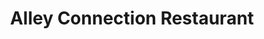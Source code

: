 ---
layout: place
title: "Alley Connection Restaurant"
permalink: /montana/kalispell/alley-connection-restaurant.html
stateAbbr: MT
stateName: Montana
cityName: Kalispell
seo:
  name: "Alley Connection Restaurant"
  type: Restaurant
  links: https://www.facebook.com/AlleyConnection/
description: "Alley Connection Restaurant serves delicious sushi in Kalispell, Montana. Try fresh Japanese dishes for a great dining experience. "
place_id: ChIJmVndAcBQZlMRuKFlb7qzYiw
photos:
  - name: >-
      places/ChIJmVndAcBQZlMRuKFlb7qzYiw/photos/AeeoHcIaFdKdY1kQIqSrx9RTdBjytlb-n-Lf9MmaqgvxBgiWTlbnKmXh6GuQlZ517fFPfFyC2DRl6K-NHIl7bTsgzv7vQfQfzJ0AXMEeUFLG1JyoQsd4IKj6DFPmoVPr2xP4cpaVq3ZOed9K__kJ5V-5pYBOvPD-LfYqQ2k_NQuhXqkQeK2_VM1Jf5CxZhJ9VbiW0LmnOWiU-JZe9kCAtahBn7erqzB-qRhCRPXhM3hzC_Utik-o-JVFSu0f6g4pptLkPSgA-m0UaqHGAOVUypV7syBP8w0uwt_TKEupQmMspRIqmLNInIqIWnezVuqbV1qWOXo_dOgCP1HIv8znhdNh14aDAQ9PdYYi7P2U0nReZTK4ns3TlmcH4ZdtYxG69-ScX5bspzWmkVyQOY1F4mnpAFIB3MEIA21eZTDmQKpZRc6QvnZj
    widthPx: 3277
    heightPx: 2134
    authorAttributions:
      - displayName: Pat Thomas
        uri: https://maps.google.com/maps/contrib/104692455536469092877
        photoUri: >-
          https://lh3.googleusercontent.com/a-/ALV-UjWg6ysLf3azurj1vfSvsHq6YOGjeJjejSG2sRIou50h-P-5Ys2G=s100-p-k-no-mo
    flagContentUri: >-
      https://www.google.com/local/imagery/report/?cb_client=maps_api_places.places_api&image_key=!1e10!2sCIHM0ogKEICAgIDRieHoiAE&hl=en-US
    googleMapsUri: >-
      https://www.google.com/maps/place//data=!3m4!1e2!3m2!1sCIHM0ogKEICAgIDRieHoiAE!2e10!4m2!3m1!1s0x536650c001dd5999:0x2c62b3ba6f65a1b8
  - name: >-
      places/ChIJmVndAcBQZlMRuKFlb7qzYiw/photos/AeeoHcIZn0bXRN-jF6gx7qF8D092doJnEY7Jbb7din4FJGTWG3IGBPZvDjyyADMS8Czf50FLjuPwVNJgHRgwwoAQ2vu4KMpk88C_ppAFjzeAA_MgzORQG80E2oa1k__JD5YpTQihTWYSFFeExUSFZVoxUXIqYVOglla2RFV3OPYXyjTrq098UiU7BQO6snFMPg3XbpxqnStsleniMZ1GgoYn88VZKELAZ0anVGaHcIjEaa6GudfQJTLXVOefyOjH5HnvTA-cO5uNp_BWy_LaerTYQIeVX9l-FXuLXFBJzEfivAF7oK13RtL2SXAo64eMtRFjk3UhDdZD1r8hWAF0Lcnjz9zGwHDJWc5Z0e-5tmucaxtvZMV0q7lHN9IO8MDCT6hauHO-7vyOOCvJiZHkxnkqKk3M1PLB9RNXD4ev_WLg3TKxhg
    widthPx: 3024
    heightPx: 4032
    authorAttributions:
      - displayName: Lindy Smith
        uri: https://maps.google.com/maps/contrib/103050939247256841342
        photoUri: >-
          https://lh3.googleusercontent.com/a-/ALV-UjW1owb8-sQX-80bfHYjl5APIlOmSeVNbLYOFA9QJumOlMwNGP4_FA=s100-p-k-no-mo
    flagContentUri: >-
      https://www.google.com/local/imagery/report/?cb_client=maps_api_places.places_api&image_key=!1e10!2sCIHM0ogKEICAgICewOSGGg&hl=en-US
    googleMapsUri: >-
      https://www.google.com/maps/place//data=!3m4!1e2!3m2!1sCIHM0ogKEICAgICewOSGGg!2e10!4m2!3m1!1s0x536650c001dd5999:0x2c62b3ba6f65a1b8
  - name: >-
      places/ChIJmVndAcBQZlMRuKFlb7qzYiw/photos/AeeoHcLNvZKBQKWqY7V7j2ZZrKkudSCjKd_9ugPGSI0-KosCY37m0_frPsae5i5ECE8D9Xz_j2OzZ_cxwnqgFzVEjibhMUfD5k9Qp3vvW6cAEYPPjS7xRQpP-Axsi8tmB6Kalc1aGh4EHATGHk1XtI-PVEQ_ZA-yeDKTlh5dReqWTt0THig-I8No7Slv2970G9CfQrDK8XQd_UpcyyM3KcN2LU62TNUcm_OmQkjlabpuZbuB-WDER5O1N5_CuIRp8UXz03JY9bhZt_sCnOeL0WcYBE29rNHZLRVmr5N2LAww6pgqdE821GeKjTilMhAZYD88emBwHqIazfu4HPgXiN6uXLrcLlVbkCyoy1CQEVf_UfQypvXpThlVtWGNuxBZsJqbqN7AFhEmUyqLszSthR_8KAJ3zJ-XwTj_Bj84ND7pyQ9a4Mn2
    widthPx: 3060
    heightPx: 4080
    authorAttributions:
      - displayName: Vicki Zable
        uri: https://maps.google.com/maps/contrib/115623515455749667911
        photoUri: >-
          https://lh3.googleusercontent.com/a-/ALV-UjU3KHLJLSZ4EArM4AL9hjQKnxTAW0QrSlm6YR9q2C5AIPde9s3_=s100-p-k-no-mo
    flagContentUri: >-
      https://www.google.com/local/imagery/report/?cb_client=maps_api_places.places_api&image_key=!1e10!2sCIHM0ogKEICAgMDgwqve5wE&hl=en-US
    googleMapsUri: >-
      https://www.google.com/maps/place//data=!3m4!1e2!3m2!1sCIHM0ogKEICAgMDgwqve5wE!2e10!4m2!3m1!1s0x536650c001dd5999:0x2c62b3ba6f65a1b8
  - name: >-
      places/ChIJmVndAcBQZlMRuKFlb7qzYiw/photos/AeeoHcLtTCKTJCztMYcXLngve6phBIwmBSCkJX_QGcF2Rr4CwFS1R6IXLDC9E3CYwUKqa9QQUBm94q_VotbbKl8b1ZPKSoQOshn6zgJzDom1HomWVP0rzfsEb1U9zYSMuOP1Bb7mMkmE0JUwNhBicPph3vVDmck_gyTyE34dHnToh88zWjZrPqr7K7LAxGYZajn5QO_lvcul_OcJgrJ_jI6PDdtrrkCwhqHtoO73A1FebqjJX87eH-me_JPhZXw3R59HwX40YG_jDUKonTMLmBX4QCAgzxCsuG_NYSoN9VAxEqt3JfQbLgtUfvJuYXi3qWBJsan5cqxQa18UVRKtFXYQSAFTDxgTrWMATEMIOD5A8LTJeLuxzSdolwbAlBRt8kcXQKqPakAXe82mgcd4JeCA2gk4gsGfPmew6j4FMYACx28NTA
    widthPx: 3060
    heightPx: 4080
    authorAttributions:
      - displayName: Vicki Zable
        uri: https://maps.google.com/maps/contrib/115623515455749667911
        photoUri: >-
          https://lh3.googleusercontent.com/a-/ALV-UjU3KHLJLSZ4EArM4AL9hjQKnxTAW0QrSlm6YR9q2C5AIPde9s3_=s100-p-k-no-mo
    flagContentUri: >-
      https://www.google.com/local/imagery/report/?cb_client=maps_api_places.places_api&image_key=!1e10!2sCIHM0ogKEICAgMDgwqveZw&hl=en-US
    googleMapsUri: >-
      https://www.google.com/maps/place//data=!3m4!1e2!3m2!1sCIHM0ogKEICAgMDgwqveZw!2e10!4m2!3m1!1s0x536650c001dd5999:0x2c62b3ba6f65a1b8
  - name: >-
      places/ChIJmVndAcBQZlMRuKFlb7qzYiw/photos/AeeoHcJOswn8rr6GLi0bv6K9BpyRoyHOVHz-UpEzn0HVGSe-zbpd0unHMgDX_iltVfLVv62JqFtIq-ftAxZx5IoJbzgtN7tbIRJspKdegv_tvxqsJVqsFEGRwPO5OMZye-3bVPk7Rp8gKC8LsbsQ4C0X_WC81iz9D1axMPdXCqF3pVkiZ9207uSl4pX5TA8_GWToTEC6htZKoZFxvMiViAHCirrJ9XxRbx17vbqAtzkRLgH4j0hnYFLgeRxU4uMNn0LA3S7kKyXTcVj_c31vUZ7LDzG3tnWyc8wdWAvnsJ-tAsF3N7asjabChsY5DCFG785kuSo9yMfqK6P-BQirXuQwBdOvbW5JllIGmbdI3zGuMNDwPGdYpdPs3HCFcnJGYKs6tSIPAc5r-DYBjIw4bA949NYggqeoqPhAPCcXcuUJWmXPYpkW
    widthPx: 2560
    heightPx: 1920
    authorAttributions:
      - displayName: BiPolar Bear Pa N' Cub
        uri: https://maps.google.com/maps/contrib/103148928727016321792
        photoUri: >-
          https://lh3.googleusercontent.com/a-/ALV-UjW-rq66K9ogS_ub3lUCiZgj4Abyr5LtRc-4YiCERpJGoHC7mT5M=s100-p-k-no-mo
    flagContentUri: >-
      https://www.google.com/local/imagery/report/?cb_client=maps_api_places.places_api&image_key=!1e10!2sCIHM0ogKEICAgICM3NmF5wE&hl=en-US
    googleMapsUri: >-
      https://www.google.com/maps/place//data=!3m4!1e2!3m2!1sCIHM0ogKEICAgICM3NmF5wE!2e10!4m2!3m1!1s0x536650c001dd5999:0x2c62b3ba6f65a1b8
  - name: >-
      places/ChIJmVndAcBQZlMRuKFlb7qzYiw/photos/AeeoHcJrxBbru3xfLmVZ4EEN2EoC516oXuccgSsNZF8MnctROpnFzNmHo0uOS2VPjbXhIUCb6_tBc3FjxVu1Bx3_-F1vKUPmd03-kH3L_fOcfmJr09iSSFbuZlJN4Mm-hPDLIcIMLCZWRGaA4Stf3lpqcAye5IYHiuci4IOEhggjhzS3rYIJed2A3j-Gos62_b8BWfFINd9l0n-m7xiQdLWqEnkaMTwsuDfep3rGHMC_Gw3XzY-vmzzSD8dQGTKXEU0JqRrg_r8rgAEx-s08gQ5I_GIrr_MP2ynvof0qazqWXmwfMFe3PAMSz0WkxYglFEht-G7X6XT4Dcqf5XjjbzBJ8QVfiHPzMwdR-yicfzKkcBChWJCbhRfom9CjjRGX61ctIZIQsMyLcGdL_AWVDhrU7UqoWv2RFuGvMfsRJcx6XIQyfA
    widthPx: 4000
    heightPx: 2252
    authorAttributions:
      - displayName: Robert
        uri: https://maps.google.com/maps/contrib/102622599511893970549
        photoUri: >-
          https://lh3.googleusercontent.com/a-/ALV-UjWQAhy37DvHmBoR8DW3ht7U-tP4NuL50hiCrpk14BUBEjhKh7Rd9w=s100-p-k-no-mo
    flagContentUri: >-
      https://www.google.com/local/imagery/report/?cb_client=maps_api_places.places_api&image_key=!1e10!2sCIHM0ogKEICAgICZicfuBA&hl=en-US
    googleMapsUri: >-
      https://www.google.com/maps/place//data=!3m4!1e2!3m2!1sCIHM0ogKEICAgICZicfuBA!2e10!4m2!3m1!1s0x536650c001dd5999:0x2c62b3ba6f65a1b8
  - name: >-
      places/ChIJmVndAcBQZlMRuKFlb7qzYiw/photos/AeeoHcLFPrjSJ3C6cohOcfzwQ9FUoQ7XVJEcTdOO7Do9GScesuZlpL7P3Qy4ym0jgX-DPheCdrqh9ouLzw5cnwl3CeoYDQ_gZdKO6yYgVE8iEn9q0nv2kbJ9eeB6_WhV7Upb1pEEjejR-k54eJ9ozcFIW_JCXt_ISOXcf2NIQFMeJinFI2pR4Z3oUaGhDiRn20erpdnrt3ncJXjYy3Zd8WAddYWdkp30L4Xk9jxxxTJNcyevWl79qQd7rJaTLL-aZNo5QSbprbPJtvFdygq1D0WVWPMeejuWTGf-P6LGA2hAcyuP-QycYwh2NAXC15tdaG8qycqxHsRd-5F3NNrOv7kDyKm46_mdHugwSRY2o7-iGIMoIBsuSb8qZsNciIjsKWRhmQViK_YHRiYjxfJoIAobU4VZpqwyIfZ-5rc948dWbRc
    widthPx: 3120
    heightPx: 4160
    authorAttributions:
      - displayName: Camilo Camp
        uri: https://maps.google.com/maps/contrib/101158385381401700364
        photoUri: >-
          https://lh3.googleusercontent.com/a-/ALV-UjVbk7owkyog9WWWsIflF9yvXpFFo3PylqciY1Uzrb3NzL_3z0qH=s100-p-k-no-mo
    flagContentUri: >-
      https://www.google.com/local/imagery/report/?cb_client=maps_api_places.places_api&image_key=!1e10!2sCIHM0ogKEICAgID20P2nFg&hl=en-US
    googleMapsUri: >-
      https://www.google.com/maps/place//data=!3m4!1e2!3m2!1sCIHM0ogKEICAgID20P2nFg!2e10!4m2!3m1!1s0x536650c001dd5999:0x2c62b3ba6f65a1b8
  - name: >-
      places/ChIJmVndAcBQZlMRuKFlb7qzYiw/photos/AeeoHcJXm1XX5EyCBwWIL_ivxtpuN54HfFA0DXO9FD6AlnUKSrqrmU0-onRjUYPW1IEFh6Cnl7ede2EwtIX3EGbqtBbE_zGbkzHUIXNmqXjXc_XDEwrYHuVcVLnqIkA05UIvAwg6cfvexfwqCYVfxpOrgoOwm2RtzII3uHVOtjoXlEfdtN1jCrPcLL0YLK5-XAoC6U2Y8CIZOGVV124-G8Czr60Rx6R0lvMD3VIpwT8FUxL0ArCGvU5rOMUqq3dFIpk--vKgYDttc_gQZAEMolA0SUJwQeTZ1yUEWiptGfbGj0E9CrigH-U9Q_XY273koYck9yGkhbUxFqx27imylPeNWn0l1U2DUQLj6d8HMIkiUKqEyzkm4uhZ8QcgFprSq9sGtMRAym-JUjiyOYZozOGKBY5FpjqR4stN9TEr_R0pLzeffA
    widthPx: 2560
    heightPx: 1920
    authorAttributions:
      - displayName: BiPolar Bear Pa N' Cub
        uri: https://maps.google.com/maps/contrib/103148928727016321792
        photoUri: >-
          https://lh3.googleusercontent.com/a-/ALV-UjW-rq66K9ogS_ub3lUCiZgj4Abyr5LtRc-4YiCERpJGoHC7mT5M=s100-p-k-no-mo
    flagContentUri: >-
      https://www.google.com/local/imagery/report/?cb_client=maps_api_places.places_api&image_key=!1e10!2sCIHM0ogKEICAgICM3JniCw&hl=en-US
    googleMapsUri: >-
      https://www.google.com/maps/place//data=!3m4!1e2!3m2!1sCIHM0ogKEICAgICM3JniCw!2e10!4m2!3m1!1s0x536650c001dd5999:0x2c62b3ba6f65a1b8
  - name: >-
      places/ChIJmVndAcBQZlMRuKFlb7qzYiw/photos/AeeoHcIdAYx_pHjZKWM2k1mvJivXMhv-DjXNo0V-bvLRIKywIS312nodrwoJAU9edfrtMV43mVSnevgAmGpRpU1Un3ElWl56-TArZN67RdG8x9ri0wOlFfsFs1xZ6W5cmfAr-0DmhoplCibtrwvprvWLix5lSrxM5ZGTEdgojYFSldpSr8FGUjqpnxBDBEm2yONS7uW_jY-YqFFQQ9WDwyZJGc_6Y8866ex8FmuLo2r1rnK1Qfrtr3TdZktFA6vyH_UOMkZC8HGJaX-ZeQjtNUchqw-b884hMt4K5-XH3kSNXHO_m9XdHgYmrcqmglbLokfKaYPtz6hXVyOcrIIX3pKH99F5-gBCvogBFs3MciJwZAgiJy7Emhfr__adTiZ12AnjWbsB0y5V0gzRD3lm1WEPXBOWZpPH_4lVm2qQuu9dvHZ4Cg
    widthPx: 2700
    heightPx: 4800
    authorAttributions:
      - displayName: jimmie Petrik
        uri: https://maps.google.com/maps/contrib/115030585401584553838
        photoUri: >-
          https://lh3.googleusercontent.com/a/ACg8ocJworHmVkfG1YwGMd3SPJ7qcUr_nJwXNDuPwcx7L8BRdwJSow=s100-p-k-no-mo
    flagContentUri: >-
      https://www.google.com/local/imagery/report/?cb_client=maps_api_places.places_api&image_key=!1e10!2sCIHM0ogKEICAgIC4n4evRA&hl=en-US
    googleMapsUri: >-
      https://www.google.com/maps/place//data=!3m4!1e2!3m2!1sCIHM0ogKEICAgIC4n4evRA!2e10!4m2!3m1!1s0x536650c001dd5999:0x2c62b3ba6f65a1b8
  - name: >-
      places/ChIJmVndAcBQZlMRuKFlb7qzYiw/photos/AeeoHcKSC6DQf_ZLEMbnECuVkovkgm-5rI_-fXitJqCazGW1THQytMCdLbFVgGu1UEhtgO0NbSk6tuTKpqnVvn5cRgAGPCzajuz3xJeAKLa9izAQGhehrD_IcHIBXY9Cfj7R5tyQuvOmI2QZriknJAc7y0IDDKlZge6QGlhk-pZ4uDjZVBtG79YA6ngQMBbOtyKG6WeRAvHaCqjrrGzw5ZyQU42Z9DMOTFL8-7oSdTk414LDXAGR6_bjXH3IjJpMJq_5KEoVw0xOKK7SgS9xatnKyf5SjtZ6hN7vonsVZ9VXwRsbTTzSRR0xmVmA58811GLVanUGhWr7f_HMP8J1jJlDHu8GVRU3zwVB89dyC1WONHcUfxBVNw1Fi_G7vMJgDq80ilcM4Etu9LdAGJrlPkM3lvM-4NbLMNa5-WpieV1RCmQ
    widthPx: 4032
    heightPx: 3024
    authorAttributions:
      - displayName: Erik
        uri: https://maps.google.com/maps/contrib/108369825198571773433
        photoUri: >-
          https://lh3.googleusercontent.com/a-/ALV-UjUxXEWPUceeASADc1bmY-lq10_TKB976Tpv4LSlwKgiM_Y4CZUEVw=s100-p-k-no-mo
    flagContentUri: >-
      https://www.google.com/local/imagery/report/?cb_client=maps_api_places.places_api&image_key=!1e10!2sCIHM0ogKEICAgIDG-aW2XQ&hl=en-US
    googleMapsUri: >-
      https://www.google.com/maps/place//data=!3m4!1e2!3m2!1sCIHM0ogKEICAgIDG-aW2XQ!2e10!4m2!3m1!1s0x536650c001dd5999:0x2c62b3ba6f65a1b8
address: 22 1st St W, Kalispell, MT 59901, USA
street: 22 1st St W
city: Kalispell
state: MT
zip: '59901'
country: USA
neighborhood: null
latitude: '48.197587'
longitude: '-114.314046'
accessibility_options:
  wheelchairAccessibleParking: true
  wheelchairAccessibleEntrance: true
  wheelchairAccessibleRestroom: true
  wheelchairAccessibleSeating: true
business_status: OPERATIONAL
name: Alley Connection Restaurant
google_maps_links:
  directionsUri: >-
    https://www.google.com/maps/dir//''/data=!4m7!4m6!1m1!4e2!1m2!1m1!1s0x536650c001dd5999:0x2c62b3ba6f65a1b8!3e0
  placeUri: https://maps.google.com/?cid=3198316298700693944
  writeAReviewUri: >-
    https://www.google.com/maps/place//data=!4m3!3m2!1s0x536650c001dd5999:0x2c62b3ba6f65a1b8!12e1
  reviewsUri: >-
    https://www.google.com/maps/place//data=!4m4!3m3!1s0x536650c001dd5999:0x2c62b3ba6f65a1b8!9m1!1b1
  photosUri: >-
    https://www.google.com/maps/place//data=!4m3!3m2!1s0x536650c001dd5999:0x2c62b3ba6f65a1b8!10e5
primary_type: Chinese Restaurant
opening_hours:
  regular: null
  current: null
secondary_opening_hours:
  regular:
    weekdayDescriptions: null
    type: null
  current:
    weekdayDescriptions: null
    type: null
phone: (406) 752-7077
price_level: PRICE_LEVEL_INEXPENSIVE
price_range: $10 &ndash; $20
rating: '4.3'
rating_count: 379
website: https://www.facebook.com/AlleyConnection/
reviews: null
parking_options: null
payment_options: null
allow_dogs: null
curbside_pickup: null
delivery: null
dine_in: null
good_for_children: null
good_for_groups: null
good_for_sports: null
live_music: null
menu_for_children: null
outdoor_seating: null
reservable: null
restroom: null
serves_beer: null
serves_breakfast: null
serves_brunch: null
serves_cocktails: null
serves_coffee: null
serves_dinner: null
serves_dessert: null
serves_lunch: null
serves_vegetarian_food: null
serves_wine: null
takeout: null
summary: null

---